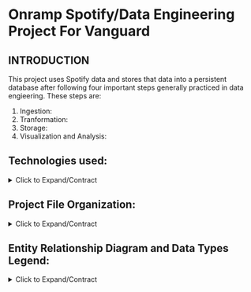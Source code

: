# Onramp Spotify/Data Engineering Project For Vanguard

## INTRODUCTION
This project uses Spotify data and stores that data into a persistent database after following four important steps generally practiced in data engieering. These steps are:

1. Ingestion:  
2. Tranformation:
3. Storage:
4. Visualization and Analysis: 


## Technologies used:
<details><summary>Click to Expand/Contract</summary>

- Language: Python3
- Third Party Modules: Pandas, Pprint, Spotipy
- Internal Modules: Matplotlib
- Database: sqlite3 (already installed with Python) 

</details>

## Project File Organization:
<details><summary> Click to Expand/Contract </summary>


<img width="331" alt="Screen Shot 2022-09-29 at 1 59 27 PM" src="https://user-images.githubusercontent.com/67336130/193118393-1da5826a-324b-40b3-afea-c2f5cfa071a5.png">


The entire project is encapsualted in the 'submissions' folder and the project is broked down into:

1. ***createData.py(file):*** this file contains all the script that takes care of 
   - Ingenstion: 
     - establishing the connection to Spotify API service through spotify library and its methods
     - retrieving Spotify Data: my top 20 artists, these artists' albums, these albums' tracks and these tracks' audio features
   - Transformation:
     - some parts of the data transformation happens during data retrieval from Apotify as we are removing the albums that are duplicated
     - then we are transforming some values in the original api data to conform to the schema data type
     - then we introduce Pandas to create dataframes from the transformed data to rename columns to conform to the schema column name and drop tables that                   are not required in the schema 
   - Storage: 
     - By this point, we have data frames ready to be seeded into the database. 
     - We start by creating a database and then inserting the 4 tables into it. 
     - The "seed" method takes care of that. On top of seeding the database, this method also check for null values and drop them if found


2. ***spotipy.db(file):*** this file contains
   - 4 base tables: artist, album , track, track_feature
   - 7 view tables: refer to "viewQueries" folder to see the list of READ queries for view tables in spotify.db


3. ***viewQueries(folder):*** contains all the queries used to create the VIEW tables
   - artist_popularity: ranks the artist based on their popularity score. Ordered By Most to Least Popular.
   - artists_ranked_by_albums: ranks the artists based on the number of their albums. Ordered By Most to Least number of albums.
   - artists_ranked_by_tracks: ranks the artists based on the number of their tracks. Ordered By Most to Least number of tracks.
   - explicit_songs_by_artists: artists with their count of explicit songs. Ordered By Least to Most number of explicit songs. 
   - nonexplicit_songs_by_artists: artists with their count of non-explicit songs. Ordered By Most to Least number of non-explicit songs. 
   - longest_songs_by_artitsts: top ten songs of each artist based on their song's duration. ORDERED first by artist, then by the song's. duration.
   - tempo_ranked_by_artists: top 10 songs of each artists based on their song's tempo. Ordered first by artist, then by the song's duration. 
   - most_followed: all 20 artists ranked by their number of followers. Ordered by most to least number of followers. 

4. ***visualization(folder):*** contains two files:
   - visualizationQueries.py(file): list of READ queries to create the plots out of.
   - visualizationScript.py(file): running this script with run the queries in "visualizationQueries.py" and use matplotlib methods to plot visuals 
                                           for respective data from the queries. 
                                           Please, uncomment the method invocation at the end to run the plotting. 
   - visualization_plots.pdf(file): collection of 4 plots created using python's matplotlib module:
     - Bar chart of "Artists Ranked by Their Music's Energy Feature"
     - Scatter Plot showing the "Correlation Between Artists' Valence Feature and Their Popularity" 
     - Bar Char to show "Artists' Popularity Ranking"
     - Simple Graph Plot to show "Fluctuations in an Artist's music's Danceability Across Years/Albums". Artist = "Drake" 
     - Scatter Plot showing "Correlation Between Artist's Valence Feature and Number of Followers" 
     - Try creating at least one Pie Chart. 

5. ***.gitignore(file):*** some files we don't need pushed up for security reasons:
   - .cache
   - visualization/__pycache__

</details>


## Entity Relationship Diagram and Data Types Legend:
<details><summary> Click to Expand/Contract </summary>
          
![DatabaseSchema](https://user-images.githubusercontent.com/67336130/193127507-d0ae6450-5081-4208-97bc-0014492f7b7d.jpg)

</details>

